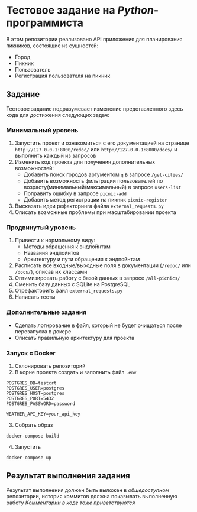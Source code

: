 # Тестовое задание на _Python_-программиста

В этом репозитории реализовано API приложения для планирования пикников, состоящие из сущностей:
 - Город
 - Пикник
 - Пользователь
 - Регистрация пользователя на пикник

## Задание
 Тестовое задание подразумевает изменение представленного здесь кода для достижения следующих задач:

### Минимальный уровень
  1. Запустить проект и ознакомиться с его документацией на странице `http://127.0.0.1:8000/redoc/`
     или `http://127.0.0.1:8000/docs/` 
     и выполнить каждый из запросов
  2. Изменить код проекта для получения дополнительных возможностей:
     - Добавить поиск городов аргументом `q` в запросе `/get-cities/`
     - Добавить возможность фильтрации пользователей по возрасту(минимальный/максимальный) в запросе `users-list`
     - Поправить ошибку в запросе `picnic-add`
     - Добавить метод регистрации на пикник `picnic-register`
  3. Высказать идеи рефакторинга файла `external_requests.py`
  4. Описать возможные проблемы при масштабировании проекта


     
### Продвинутый уровень
  1. Привести к нормальному виду:
     - Методы обращения к эндпойнтам
     - Названия эндпойнтов
     - Архитектуру и пути обращения к эндпойнтам
  2. Расписать все входные/выходные поля в документации (`/redoc/` или `/docs/`), описав их классами
  3. Оптимизировать работу с базой данных в запросе `/all-picnics/`
  4. Сменить базу данных с SQLite на PostgreSQL
  5. Отрефакторить файл `external_requests.py`
  6. Написать тесты


### Дополнительные задания
  - Сделать логирование в файл, который не будет очищаться после перезапуска в докере
  - Описать правильную архитектуру для проекта

### Запуск с Docker

1. Склонировать репозиторий
2. В корне проекта создать и заполнить файл `.env`
```dotenv
POSTGRES_DB=testcrt
POSTGRES_USER=postgres
POSTGRES_HOST=postgres
POSTGRES_PORT=5432
POSTGRES_PASSWORD=password

WEATHER_API_KEY=your_api_key
```
3. Собрать образ
```commandline
docker-compose build
```
4. Запустить
```commandline
docker-compose up
```
## Результат выполнения задания
Результат выполнения должен быть выложен в _общедоступном_ репозитории,
 история коммитов должна показывать выполненную работу
_Комментарии в коде тоже приветствуются_